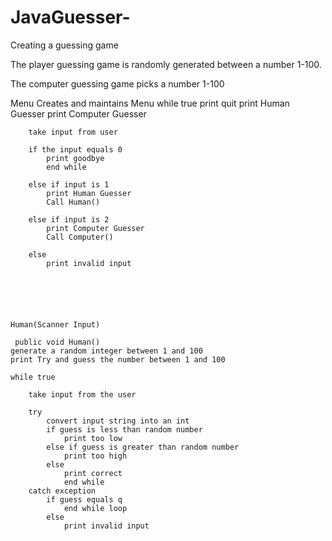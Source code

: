# JavaGuesser-

Creating a guessing game 

The player guessing game is randomly generated between a number 1-100.

The computer guessing game picks a number 1-100

Menu 
Creates and maintains Menu
	while true
		print quit
		print Human Guesser
		print Computer Guesser

		take input from user

		if the input equals 0
			print goodbye
			end while
		
		else if input is 1
			print Human Guesser
			Call Human()

		else if input is 2
			print Computer Guesser
			Call Computer()

		else 
			print invalid input

        
        
        
        
        
    Human(Scanner Input)
    
     public void Human()
	generate a random integer between 1 and 100
	print Try and guess the number between 1 and 100
	
	while true

		take input from the user

		try
			convert input string into an int
			if guess is less than random number
				print too low
			else if guess is greater than random number
				print too high
			else 
				print correct
				end while
		catch exception
			if guess equals q 
				end while loop
			else 
				print invalid input